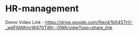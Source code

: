 # HR-management


Demo Video Link - https://drive.google.com/file/d/1b545Trt1-_wdF6IAKmrW470Ti6h--0WA/view?usp=share_link
